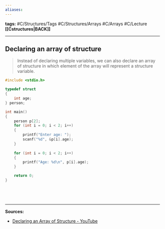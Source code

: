 ```yaml
---
aliases:
---
```

**tags:** #C/Structures/Tags #C/Structures/Arrays #C/Arrays #C/Lecture   
**[[Cstructures|BACK]]**

---
## Declaring an array of structure
> Instead of declaring multiple variables, we can also declare an array of structure in which element of the array will represent a structure variable.

```C
#include <stdio.h>

typedef struct
{
    int age;
} person;

int main()
{
    person p[2];
    for (int i = 0; i < 2; i++)
    {
        printf("Enter age: ");
        scanf("%d", &p[i].age);
    }
    
    for (int i = 0; i < 2; i++)
    {
        printf("Age: %d\n", p[i].age);
    }

    return 0;
}
```

# 

<br>

---
**Sources:**
- [Declaring an Array of Structure - YouTube](https://www.youtube.com/watch?v=EGeIsvx4Wns&list=PLBlnK6fEyqRhX6r2uhhlubuF5QextdCSM&index=156)